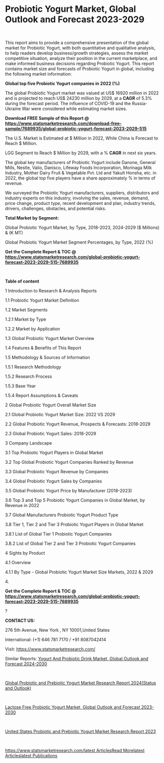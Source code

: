 <h1>Probiotic Yogurt Market, Global Outlook and Forecast 2023-2029</h1><br/><p>This report aims to provide a comprehensive presentation of the global market for Probiotic Yogurt, with both quantitative and qualitative analysis, to help readers develop business/growth strategies, assess the market competitive situation, analyze their position in the current marketplace, and make informed business decisions regarding Probiotic Yogurt. This report contains market size and forecasts of Probiotic Yogurt in global, including the following market information:</p>
 
 
 
 <p><strong>Global top five Probiotic Yogurt companies in 2022 (%)</strong></p>
 
 
 
 <p>The global Probiotic Yogurt market was valued at US$ 16920 million in 2022 and is projected to reach US$ 24230 million by 2029, at a <strong>CAGR</strong> of 5.3% during the forecast period. The influence of COVID-19 and the Russia-Ukraine War were considered while estimating market sizes.</p>
 
 
 
 <p><strong>Download FREE Sample of this Report @ <a href="https://www.statsmarketresearch.com/download-free-sample/7689935/global-probiotic-yogurt-forecast-2023-2029-515">https://www.statsmarketresearch.com/download-free-sample/7689935/global-probiotic-yogurt-forecast-2023-2029-515</a></strong></p>
 
 
 
 <p>The U.S. Market is Estimated at $ Million in 2022, While China is Forecast to Reach $ Million.</p>
 
 
 
 <p>LGG Segment to Reach $ Million by 2029, with a % <strong>CAGR</strong> in next six years.</p>
 
 
 
 <p>The global key manufacturers of Probiotic Yogurt include Danone, General Mills, Nestle, Valio, Danisco, Lifeway Foods Incorporation, Morinaga Milk Industry, Mother Dairy Fruit & Vegetable Pvt. Ltd and Yakult Honsha, etc. in 2022, the global top five players have a share approximately % in terms of revenue.</p>
 
 
 
 <p>We surveyed the Probiotic Yogurt manufacturers, suppliers, distributors and industry experts on this industry, involving the sales, revenue, demand, price change, product type, recent development and plan, industry trends, drivers, challenges, obstacles, and potential risks.</p>
 
 
 
 <p><strong>Total Market by Segment:</strong></p>
 
 
 
 <p>Global Probiotic Yogurt Market, by Type, 2018-2023, 2024-2029 ($ Millions) & (K MT)</p>
 
 
 
 <p>Global Probiotic Yogurt Market Segment Percentages, by Type, 2022 (%)</p>
 
 
 
 <div><b>Get the Complete Report & TOC @ <a href="https://www.statsmarketresearch.com/global-probiotic-yogurt-forecast-2023-2029-515-7689935">https://www.statsmarketresearch.com/global-probiotic-yogurt-forecast-2023-2029-515-7689935</a></b></div>
 
 
 
 <p><br />
 
 <b>Table of content</b></p>
 
 
 
 <p>1 Introduction to Research & Analysis Reports<br />
 
 1.1 Probiotic Yogurt Market Definition<br />
 
 1.2 Market Segments<br />
 
 1.2.1 Market by Type<br />
 
 1.2.2 Market by Application<br />
 
 1.3 Global Probiotic Yogurt Market Overview<br />
 
 1.4 Features & Benefits of This Report<br />
 
 1.5 Methodology & Sources of Information<br />
 
 1.5.1 Research Methodology<br />
 
 1.5.2 Research Process<br />
 
 1.5.3 Base Year<br />
 
 1.5.4 Report Assumptions & Caveats<br />
 
 2 Global Probiotic Yogurt Overall Market Size<br />
 
 2.1 Global Probiotic Yogurt Market Size: 2022 VS 2029<br />
 
 2.2 Global Probiotic Yogurt Revenue, Prospects & Forecasts: 2018-2029<br />
 
 2.3 Global Probiotic Yogurt Sales: 2018-2029<br />
 
 3 Company Landscape<br />
 
 3.1 Top Probiotic Yogurt Players in Global Market<br />
 
 3.2 Top Global Probiotic Yogurt Companies Ranked by Revenue<br />
 
 3.3 Global Probiotic Yogurt Revenue by Companies<br />
 
 3.4 Global Probiotic Yogurt Sales by Companies<br />
 
 3.5 Global Probiotic Yogurt Price by Manufacturer (2018-2023)<br />
 
 3.6 Top 3 and Top 5 Probiotic Yogurt Companies in Global Market, by Revenue in 2022<br />
 
 3.7 Global Manufacturers Probiotic Yogurt Product Type<br />
 
 3.8 Tier 1, Tier 2 and Tier 3 Probiotic Yogurt Players in Global Market<br />
 
 3.8.1 List of Global Tier 1 Probiotic Yogurt Companies<br />
 
 3.8.2 List of Global Tier 2 and Tier 3 Probiotic Yogurt Companies<br />
 
 4 Sights by Product<br />
 
 4.1 Overview<br />
 
 4.1.1 By Type - Global Probiotic Yogurt Market Size Markets, 2022 & 2029<br />
 
 4.</p>
 
 
 
 <div><b>Get the Complete Report & TOC @ <a href="https://www.statsmarketresearch.com/global-probiotic-yogurt-forecast-2023-2029-515-7689935">https://www.statsmarketresearch.com/global-probiotic-yogurt-forecast-2023-2029-515-7689935</a></b></div>
 
 
 
 <p>? </p>
 
 
 
 <p><b>CONTACT US:</b><br />
 
 276 5th Avenue, New York , NY 10001,United States<br />
 
 International: (+1) 646 781 7170 / +91 8087042414<br />
 
 Visit: <a href="https://www.statsmarketresearch.com/">https://www.statsmarketresearch.com/</a><br />
 
 Similar Reports: <a href="https://www.statsmarketresearch.com/global-probiotic-yogurt-forecast-2023-2029-515-7689935">Yogurt And Probiotic Drink Market, Global Outlook and Forecast 2024-2030</a><br />
 
 <br />
 
 <a href="https://www.statsmarketresearch.com/global-probiotic-yogurt-forecast-2023-2029-515-7689935">Global Probiotic and Prebiotic Yogurt Market Research Report 2024(Status and Outlook)</a><br />
 
 <br />
 
 <a href="https://www.statsmarketresearch.com/global-probiotic-yogurt-forecast-2023-2029-515-7689935">Lactose Free Probiotic Yogurt Market, Global Outlook and Forecast 2023-2030</a><br />
 
 <br />
 
 <a href="https://www.statsmarketresearch.com/global-probiotic-yogurt-forecast-2023-2029-515-7689935">United States Probiotic and Prebiotic Yogurt Market Research Report 2023</a><br />
 
 <br />
 
 <a href="https://gyeongbokgung.com">https://www.statsmarketresearch.com/</a><a href="https://hallyeomaritime.com">latest Articles</a><a href="https://jingwansa.com">Read More</a><a href="https://nguoiviet.jp/">latest Articles</a><a href="https://www.intelmarketresearch.com/">latest Publications</a></p>